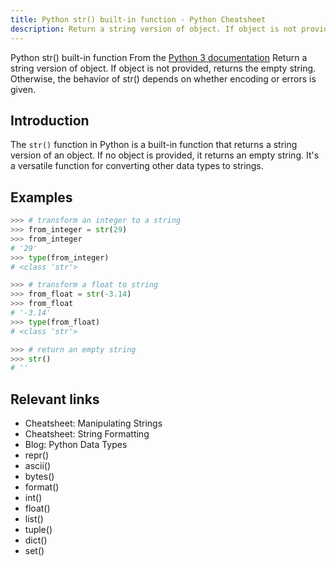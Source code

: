 ```yaml
---
title: Python str() built-in function - Python Cheatsheet
description: Return a string version of object. If object is not provided, returns the empty string. Otherwise, the behavior of str() depends on whether encoding or errors is given.
---
```


<base-title :title="frontmatter.title" :description="frontmatter.description">
Python str() built-in function
</base-title>

<base-disclaimer>
  <base-disclaimer-title>
    From the <a target="_blank" href="https://docs.python.org/3/library/functions.html#func-str">Python 3 documentation</a>
  </base-disclaimer-title>
  <base-disclaimer-content>
    Return a string version of object. If object is not provided, returns the empty string. Otherwise, the behavior of str() depends on whether encoding or errors is given.
  </base-disclaimer-content>
</base-disclaimer>

## Introduction

The `str()` function in Python is a built-in function that returns a string version of an object. If no object is provided, it returns an empty string. It's a versatile function for converting other data types to strings.

## Examples

```python
>>> # transform an integer to a string
>>> from_integer = str(29)
>>> from_integer
# '29'
>>> type(from_integer)
# <class 'str'>

>>> # transform a float to string
>>> from_float = str(-3.14)
>>> from_float
# '-3.14'
>>> type(from_float)
# <class 'str'>

>>> # return an empty string
>>> str()
# ''
```

## Relevant links

- <router-link to="/cheatsheet/manipulating-strings">Cheatsheet: Manipulating Strings</router-link>
- <router-link to="/cheatsheet/string-formatting">Cheatsheet: String Formatting</router-link>
- <router-link to="/blog/python-data-types">Blog: Python Data Types</router-link>
- <router-link to="/builtin/repr">repr()</router-link>
- <router-link to="/builtin/ascii">ascii()</router-link>
- <router-link to="/builtin/bytes">bytes()</router-link>
- <router-link to="/builtin/format">format()</router-link>
- <router-link to="/builtin/int">int()</router-link>
- <router-link to="/builtin/float">float()</router-link>
- <router-link to="/builtin/list">list()</router-link>
- <router-link to="/builtin/tuple">tuple()</router-link>
- <router-link to="/builtin/dict">dict()</router-link>
- <router-link to="/builtin/set">set()</router-link>
